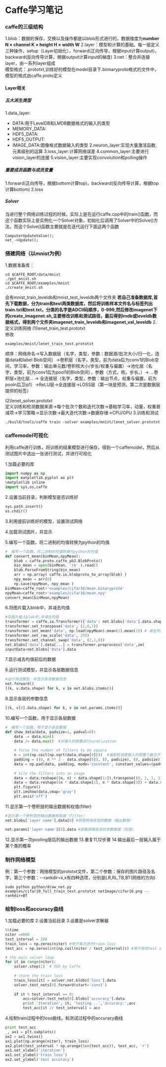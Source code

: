 Caffe学习笔记
====

### caffe的三级结构  

1.blob：数据的保存，交换以及操作都是以blob形式进行的，数据维度为**number N × channel K × height H × width W**
2.layer：模型和计算的基础。每一层定义三种操作，setup（Layer初始化），forward(正向传导，根据input计算output)，backward(反向传导计算，根据output计算input的梯度)
3.net：整合并连接layer，由一系列layer组成  
模型格式：.prototxt,训练好的模型在model目录下.binnaryproto格式的文件中，模型的格式由caffe.proto定义

#### Layer相关   
##### 五大派生类型  

1.data_layer:
* DATA:用于LevelDB和LMDB数据格式的输入的类型
* MEMORY_DATA:
* HDF5_DATA:
* HDF5_OUTPUT:
* IMAGE_DATA:图像格式数据输入的类型
2.neuron_layer:实现大量激活函数,元素级别的运算
3.loss_layer:计算网络误差
4.common_layer:主要进行vision_layer的连接
5.vision_layer:主要实现convolution和polling操作

##### 重要成员函数与成员变量  
1.forward(正向传导，根据bottom计算top)，backward(反向传导计算，根据top计算bottom)
2.loss

##### Solver  
当进行整个网络训练过程的时候，实际上是在运行caffe.cpp中的train()函数，而这个函数实际上是实例化一个Solver对象，初始化后调用了Solver中的Solve()方法。而这个Solve()函数主要就是在迭代运行下面这两个函数

```
ComputerUpdateValue();
net_->Update();
```

### 搭建网络（以mnist为例）  
1.数据准备库：
```
cd $CAFFE_ROOT/data/mnist
./get_mnist.sh
cd $CAFFE_ROOT/examples/mnist
./create_mnist.sh
```
会有mnist_train_leveldb和mnist_test_leveldb两个文件夹
**若自己准备数据库,首先下载数据，分为train和test两类数据库，然后将训练样本文件名与标签列出train.txt和test.txt，分类的名字是ADCII码顺序，0-999,然后修改imagenet下的create_imagenet.sh,主要修改训练和测试路径，最后得到lmdb或leveldb数据格式，得到两个文件夹imagenet_train_leveldb和imagenet_val_leveldb**
2.定义训练网络
(1)lenet_train_test.prototxt    
修改
```
examples/mnist/lenet_train_test.prototxt
```
顺序：网络命名->写入数据层（名字，类型，参数：数据源/批次大小/归一化，连接data和label Blob空间）->卷积层（名字，类型，前为data后为conv1的Blob空间，学习率，参数：输出单元数/卷积核大小/步长/权重与偏置）->池化层（名字，类型，前为conv1后为pool1的Blob空间），参数（方式，核，步长，）-> ...卷积层+池化层... -> 全连接层（名字，类型，参数：输出节点，权重与偏置，前为pooln后卫ip1）->ReLU层->全连接层->LOSS层（第一块是预测，第二次是数据层提供的标签）

(2)lenet_solver.prototxt  
定义训练和检测数据来源->每个批次个数和迭代次数->基础学习率，动量，权重衰减项->学习策略->显示次数->最大迭代次数->数据存储->CPU/GPU
3.训练和测试
```
./build/tools/caffe train -solver examples/mnist/lenet_solver.prototxt
```
### caffemodel可视化  
利用caffe进行训练，将训练的结果模型进行保存，得到一个caffemodel，然后从测试图片中选出一张进行测试，并进行可视化    

1.加载必要的库
```py
import numpy as np
import matplotlib.pyplot as plt
%matplotlib inline
import sys,os,caffe
```
2.设置当前目录，判断模型是否训练好
```py
sys.path.insert()
os.chdir()
```
3.利用提前训练好的模型，设置测试网络

4.加载测试图片，并显示

5.编写一个函数，将二进制的均值转换为python的均值
```py
#　编写一个函数，将二进制的均值转换为python的均值
def convert_mean(binMean,npyMean):
    blob = caffe.proto.caffe_pb2.BlobProto()
    bin_mean = open(binMean, 'rb' ).read()
    blob.ParseFromString(bin_mean)
    arr = np.array( caffe.io.blobproto_to_array(blob) )
    npy_mean = arr[0]
    np.save(npyMean, npy_mean )
binMean=caffe_root+'examples/cifar10/mean.binaryproto'
npyMean=caffe_root+'examples/cifar10/mean.npy'
convert_mean(binMean,npyMean)
```
6.将图片载入blob中，并减去均值
```py
#将图片载入blob中,并减去均值
transformer = caffe.io.Transformer({'data': net.blobs['data'].data.shape})
transformer.set_transpose('data', (2,0,1))
transformer.set_mean('data', np.load(npyMean).mean(1).mean(1)) # 减去均值
transformer.set_raw_scale('data', 255)  
transformer.set_channel_swap('data', (2,1,0))
net.blobs['data'].data[...] = transformer.preprocess('data',im)
inputData=net.blobs['data'].data
```
7.显示减去均值前后的数据

8.运行测试模型，并显示各层数据信息
```py
#运行测试模型，并显示各层数据信息
net.forward()
[(k, v.data.shape) for k, v in net.blobs.items()]
```
9.显示各层的参数信息
```py
[(k, v[0].data.shape) for k, v in net.params.items()]
```
10.编写一个函数，用于显示各层数据

```py
#　编写一个函数，用于显示各层数据
def show_data(data, padsize=1, padval=0):
    data -= data.min()
    data /= data.max()  #对输入的图像进行narmlization
    
    # force the number of filters to be square
    n = int(np.ceil(np.sqrt(data.shape[0])))  #强制性地使输入的图像个数为平方数，不足平方数时，手动添加几幅
    padding = ((0, n ** 2 - data.shape[0]), (0, padsize), (0, padsize)) + ((0, 0),) * (data.ndim - 3)  #每幅小图像之间加入小空隙
    data = np.pad(data, padding, mode='constant', constant_values=(padval, padval))
    
    # tile the filters into an image
    data = data.reshape((n, n) + data.shape[1:]).transpose((0, 2, 1, 3) + tuple(range(4, data.ndim + 1)))
    data = data.reshape((n * data.shape[1], n * data.shape[3]) + data.shape[4:])
    plt.figure()
    plt.imshow(data,cmap='gray')
    plt.axis('off')
```
11.显示第一个卷积层的输出数据和权值(filter)
```py
#显示第一个卷积层的输出数据和权值（filter）
net.blobs['layer name'].data[0] #获取网络各层的数据（输出数据）

net.params['layer name'][0].data #获取网络各层的参数数据（权值）

```
12.显示第一次pooling层后的输出数据
13.重复11,12步骤
14.输出最后一层输入属于某个类的概率

### 制作网络模型  
例：第一个参数：网络模型的prototxt文件，第二个参数：保存的图片路径及名字，第三个参数：--rankdir=x,x有四种选项，分别是LR,RL,TB,BT(网络的方向)
```
sudo python python/draw_net.py examples/cifar10_full_train_test.prototxt netImage/cifar10.png --rankdir=BT
```

### 绘制loss和accuracy曲线  
1.加载必要的库
2.设置当前目录
3.设置是solver求解器
```py
%%time
niter =4000
test_interval = 200
train_loss = np.zeros(niter) #用于每次迭代train loss
test_acc = np.zeros(int(np.ceil(niter / test_interval))) #用于保存test accuracy

# the main solver loop
for it in range(niter):
    solver.step(1)  # SGD by Caffe
    
    # store the train loss
    train_loss[it] = solver.net.blobs['loss'].data
    solver.test_nets[0].forward(start='conv1')
    
    if it % test_interval == 0:
        acc=solver.test_nets[0].blobs['accuracy'].data
        print 'Iteration', it, 'testing...','accuracy:',acc
        test_acc[it // test_interval] = acc
```
4.绘制train过程中的loss曲线，和测试过程中的accuracy曲线
```py
print test_acc
_, ax1 = plt.subplots()
ax2 = ax1.twinx()
ax1.plot(np.arange(niter), train_loss)
ax2.plot(test_interval * np.arange(len(test_acc)), test_acc, 'r')
ax1.set_xlabel('iteration')
ax1.set_ylabel('train loss')
ax2.set_ylabel('test accuracy')
```
